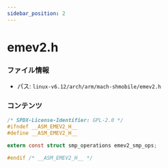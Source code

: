 ```yaml
---
sidebar_position: 2
---
```

# emev2.h

### ファイル情報

- パス: `linux-v6.12/arch/arm/mach-shmobile/emev2.h`

### コンテンツ

```h
/* SPDX-License-Identifier: GPL-2.0 */
#ifndef __ASM_EMEV2_H__
#define __ASM_EMEV2_H__

extern const struct smp_operations emev2_smp_ops;

#endif /* __ASM_EMEV2_H__ */

```
